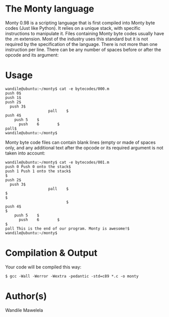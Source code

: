 
# The Monty language
Monty 0.98 is a scripting language that is first compiled into Monty byte codes (Just like Python). It relies on a unique stack, with specific instructions to manipulate it. Files containing Monty byte codes usually have the .m extension. Most of the industry uses this standard but it is not required by the specification of the language. There is not more than one instruction per line. There can be any number of spaces before or after the opcode and its argument:


# Usage
```terminal
wandile@ubuntu:~/monty$ cat -e bytecodes/000.m
push 0$
push 1$
push 2$
  push 3$
                   pall    $
push 4$
    push 5    $
      push    6        $
pall$
wandile@ubuntu:~/monty$
```

Monty byte code files can contain blank lines (empty or made of spaces only, and any additional text after the opcode or its required argument is not taken into account:

```terminal
wandile@ubuntu:~/monty$ cat -e bytecodes/001.m
push 0 Push 0 onto the stack$
push 1 Push 1 onto the stack$
$
push 2$
  push 3$
                   pall    $
$
$
                           $
push 4$
$
    push 5    $
      push    6        $
$
pall This is the end of our program. Monty is awesome!$
wandile@ubuntu:~/monty$
```

# Compilation & Output
Your code will be compiled this way:
```terminal
$ gcc -Wall -Werror -Wextra -pedantic -std=c89 *.c -o monty
```

# Author(s)
Wandile Mawelela


